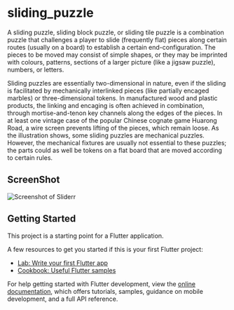 # sliding_puzzle

A sliding puzzle, sliding block puzzle, or sliding tile puzzle is a combination puzzle that challenges a player to slide (frequently flat) pieces along certain routes (usually on a board) to establish a certain end-configuration. The pieces to be moved may consist of simple shapes, or they may be imprinted with colours, patterns, sections of a larger picture (like a jigsaw puzzle), numbers, or letters.

Sliding puzzles are essentially two-dimensional in nature, even if the sliding is facilitated by mechanically interlinked pieces (like partially encaged marbles) or three-dimensional tokens. In manufactured wood and plastic products, the linking and encaging is often achieved in combination, through mortise-and-tenon key channels along the edges of the pieces. In at least one vintage case of the popular Chinese cognate game Huarong Road, a wire screen prevents lifting of the pieces, which remain loose. As the illustration shows, some sliding puzzles are mechanical puzzles. However, the mechanical fixtures are usually not essential to these puzzles; the parts could as well be tokens on a flat board that are moved according to certain rules.


## ScreenShot

<img src="https://github.com/awes0m/glutter-fames/blob/main/sliding_puzzle/SCREENSHOTS/sliding_puzzle/SCREENSHOTS/sliderGameScreenshot.png" alt="Screenshot of Sliderr" title="Sliderr" size=100px >

## Getting Started

This project is a starting point for a Flutter application.

A few resources to get you started if this is your first Flutter project:

- [Lab: Write your first Flutter app](https://docs.flutter.dev/get-started/codelab)
- [Cookbook: Useful Flutter samples](https://docs.flutter.dev/cookbook)

For help getting started with Flutter development, view the
[online documentation](https://docs.flutter.dev/), which offers tutorials,
samples, guidance on mobile development, and a full API reference.

